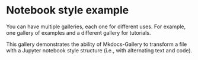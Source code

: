 Notebook style example
======================

You can have multiple galleries, each one for different uses. For example,
one gallery of examples and a different gallery for tutorials.

This gallery demonstrates the ability of Mkdocs-Gallery to transform a file
with a Jupyter notebook style structure (i.e., with alternating text and code).
